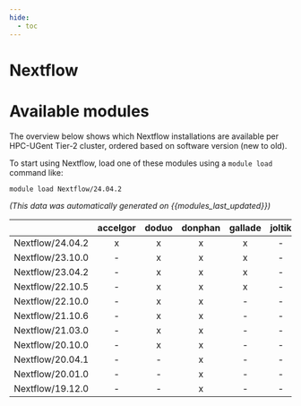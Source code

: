 ```yaml
---
hide:
  - toc
---
```


Nextflow
========

# Available modules


The overview below shows which Nextflow installations are available per HPC-UGent Tier-2 cluster, ordered based on software version (new to old).

To start using Nextflow, load one of these modules using a `module load` command like:

```shell
module load Nextflow/24.04.2
```

*(This data was automatically generated on {{modules_last_updated}})*  

| |accelgor|doduo|donphan|gallade|joltik|shinx|skitty|
| :---: | :---: | :---: | :---: | :---: | :---: | :---: | :---: |
|Nextflow/24.04.2|x|x|x|x|-|x|x|
|Nextflow/23.10.0|-|x|x|x|-|-|-|
|Nextflow/23.04.2|-|x|x|x|-|-|-|
|Nextflow/22.10.5|-|x|x|x|-|-|-|
|Nextflow/22.10.0|-|x|x|-|-|-|-|
|Nextflow/21.10.6|-|x|x|-|-|-|-|
|Nextflow/21.03.0|-|x|x|-|-|-|-|
|Nextflow/20.10.0|-|x|x|-|-|-|-|
|Nextflow/20.04.1|-|-|x|-|-|-|-|
|Nextflow/20.01.0|-|-|x|-|-|-|-|
|Nextflow/19.12.0|-|-|x|-|-|-|-|
